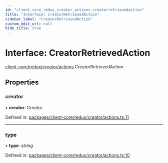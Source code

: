```yaml
---
id: "client_core_redux_creator_actions.creatorretrievedaction"
title: "Interface: CreatorRetrievedAction"
sidebar_label: "CreatorRetrievedAction"
custom_edit_url: null
hide_title: true
---
```


# Interface: CreatorRetrievedAction

[client-core/redux/creator/actions](../modules/client_core_redux_creator_actions.md).CreatorRetrievedAction

## Properties

### creator

• **creator**: Creator

Defined in: [packages/client-core/redux/creator/actions.ts:11](https://github.com/xr3ngine/xr3ngine/blob/9d253dc38/packages/client-core/redux/creator/actions.ts#L11)

___

### type

• **type**: *string*

Defined in: [packages/client-core/redux/creator/actions.ts:10](https://github.com/xr3ngine/xr3ngine/blob/9d253dc38/packages/client-core/redux/creator/actions.ts#L10)
